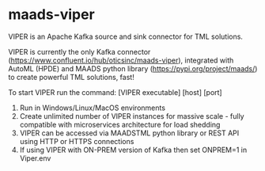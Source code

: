 # maads-viper

VIPER is an Apache Kafka source and sink connector for TML solutions. 

VIPER is currently the only Kafka connector (https://www.confluent.io/hub/oticsinc/maads-viper), integrated with AutoML (HPDE) and MAADS python library (https://pypi.org/project/maads/) to create powerful TML solutions, fast!  

To start VIPER run the command: [VIPER executable] [host] [port]
1) Run in Windows/Linux/MacOS environments
2) Create unlimited number of VIPER instances for massive scale - fully compatible with microservices architecture for load shedding
3) VIPER can be accessed via MAADSTML python library or REST API using HTTP or HTTPS connections
4) If using VIPER with ON-PREM version of Kafka then set ONPREM=1 in Viper.env 

